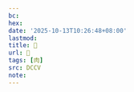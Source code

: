```yaml
---
bc:
hex:
date: '2025-10-13T10:26:48+08:00'
lastmod:
title: 􁔔
url: 􁔔
tags: [肉]
src: DCCV
note:
---
```

